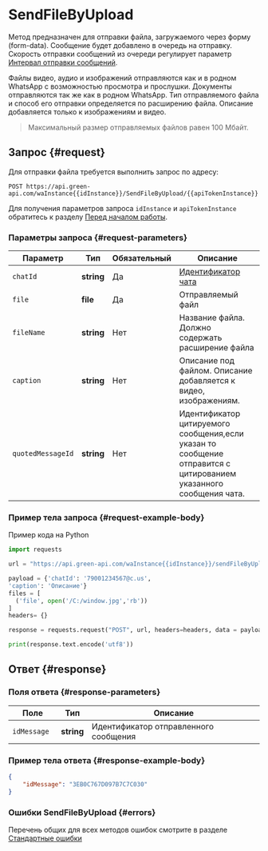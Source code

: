 # SendFileByUpload

Метод предназначен для отправки файла, загружаемого через форму (form-data).
Сообщение будет добавлено в очередь на отправку.
Скорость отправки сообщений из очереди регулирует параметр [Интервал отправки сообщений](../send-messages-delay.md).

Файлы видео, аудио и изображений отправляются как и в родном WhatsApp с возможностью просмотра и прослушки.
Документы отправляются так же как в родном WhatsApp.
Тип отправляемого файла и способ его отправки определяется по расширению файла.
Описание добавляется только к изображениям и видео.

> Максимальный размер отправляемых файлов равен 100 Мбайт.

## Запрос {#request}

Для отправки файла требуется выполнить запрос по адресу:
```
POST https://api.green-api.com/waInstance{{idInstance}}/SendFileByUpload/{{apiTokenInstance}}
```

Для получения параметров запроса `idInstance` и `apiTokenInstance` обратитесь к разделу [Перед началом работы](../../before-start.md#parameters).

### Параметры запроса {#request-parameters}

Параметр | Тип | Обязательный | Описание
----- | ----- | ----- | -----
`chatId` | **string** | Да | [Идентификатор чата](../chat-id.md)
`file` | **file** | Да | Отправляемый файл
`fileName` | **string** | Нет | Название файла. Должно содержать расширение файла
`caption` | **string** | Нет | Описание под файлом. Описание добавляется к видео, изображениям.
`quotedMessageId` | **string** | Нет | Идентификатор цитируемого сообщения,если указан то сообщение отправится с цитированием указанного сообщения чата.

### Пример тела запроса {#request-example-body}

Пример кода на Python

```python
import requests

url = "https://api.green-api.com/waInstance{{idInstance}}/sendFileByUpload/{{apiTokenInstance}}"

payload = {'chatId': '79001234567@c.us',
'caption': 'Описание'}
files = [
  ('file', open('/C:/window.jpg','rb'))
]
headers= {}

response = requests.request("POST", url, headers=headers, data = payload, files = files)

print(response.text.encode('utf8'))
```

## Ответ {#response}

### Поля ответа {#response-parameters}

Поле | Тип |  Описание
----- | ----- | ----- 
`idMessage ` | **string** | Идентификатор отправленного сообщения 

### Пример тела ответа {#response-example-body}

```json
{
    "idMessage": "3EB0C767D097B7C7C030"
}
```

### Ошибки SendFileByUpload {#errors}

Перечень общих для всех методов ошибок смотрите в разделе [Стандартные ошибки](../common-errors.md)
